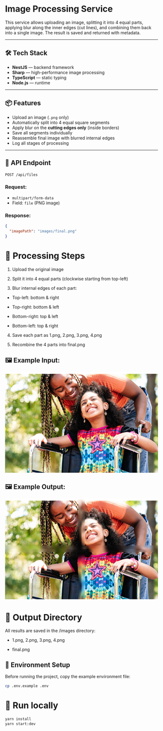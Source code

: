 # Image Processing Service

This service allows uploading an image, splitting it into 4 equal parts, applying blur along the inner edges (cut lines), and combining them back into a single image. The result is saved and returned with metadata.

---

## 🛠️ Tech Stack

- **NestJS** — backend framework
- **Sharp** — high-performance image processing
- **TypeScript** — static typing
- **Node.js** — runtime

---

## 📦 Features

- Upload an image (`.png` only)
- Automatically split into 4 equal square segments
- Apply blur on the **cutting edges only** (inside borders)
- Save all segments individually
- Reassemble final image with blurred internal edges
- Log all stages of processing

---

## 📂 API Endpoint

`POST /api/files`

### Request:

- `multipart/form-data`
- Field: `file` (PNG image)

### Response:

```json
{
  "imagePath": "images/final.png"
}
```

#  🧠 Processing Steps
1. Upload the original image

2. Split it into 4 equal parts (clockwise starting from top-left)

3. Blur internal edges of each part:

- Top-left: bottom & right

- Top-right: bottom & left

- Bottom-right: top & left

- Bottom-left: top & right

4. Save each part as 1.png, 2.png, 3.png, 4.png

5. Recombine the 4 parts into final.png

## 🖼️ Example Input:

![input](https://github.com/Martirosyan-Davit/image-processing/blob/main/example/input.png)

## 🖼️ Example Output:

![output](https://github.com/Martirosyan-Davit/image-processing/blob/main/example/output.png)

# 📁 Output Directory

All results are saved in the /images directory:

- 1.png, 2.png, 3.png, 4.png

- final.png


## 🔧 Environment Setup

Before running the project, copy the example environment file:

```bash
cp .env.example .env
```

# 🚀 Run locally
```
yarn install
yarn start:dev
```